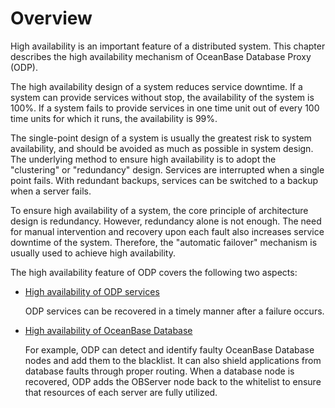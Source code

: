 # Overview

High availability is an important feature of a distributed system. This chapter describes the high availability mechanism of OceanBase Database Proxy (ODP).

The high availability design of a system reduces service downtime. If a system can provide services without stop, the availability of the system is 100%. If a system fails to provide services in one time unit out of every 100 time units for which it runs, the availability is 99%.

The single-point design of a system is usually the greatest risk to system availability, and should be avoided as much as possible in system design. The underlying method to ensure high availability is to adopt the "clustering" or "redundancy" design. Services are interrupted when a single point fails. With redundant backups, services can be switched to a backup when a server fails.

To ensure high availability of a system, the core principle of architecture design is redundancy. However, redundancy alone is not enough. The need for manual intervention and recovery upon each fault also increases service downtime of the system. Therefore, the "automatic failover" mechanism is usually used to achieve high availability.

The high availability feature of ODP covers the following two aspects:

* [High availability of ODP services](../700.high-availability/200.odp-high-availability.md)

   ODP services can be recovered in a timely manner after a failure occurs.

* [High availability of OceanBase Database](../700.high-availability/300.ob-high-availability.md)

   For example, ODP can detect and identify faulty OceanBase Database nodes and add them to the blacklist. It can also shield applications from database faults through proper routing. When a database node is recovered, ODP adds the OBServer node back to the whitelist to ensure that resources of each server are fully utilized.
